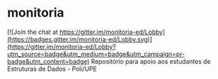 # monitoria

[![Join the chat at https://gitter.im/monitoria-ed/Lobby](https://badges.gitter.im/monitoria-ed/Lobby.svg)](https://gitter.im/monitoria-ed/Lobby?utm_source=badge&utm_medium=badge&utm_campaign=pr-badge&utm_content=badge)
Repositório para apoio aos estudantes de Estruturas de Dados - Poli/UPE
